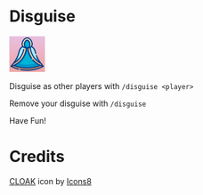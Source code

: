 # Disguise

![Disguise's Logo](/assets/icon.png)

Disguise as other players with `/disguise <player>`

Remove your disguise with `/disguise`

Have Fun!

# Credits

<a target="_blank" href="https://icons8.com/icon/RL9XZXkzdHLz/cloak">CLOAK</a> icon by <a target="_blank" href="https://icons8.com">Icons8</a>

